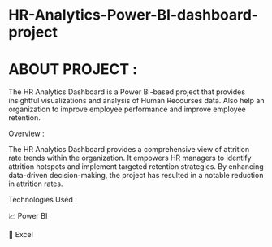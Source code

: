 # HR-Analytics-Power-BI-dashboard-project


# ABOUT PROJECT :

The HR Analytics Dashboard is a Power BI-based project that provides insightful visualizations and analysis of Human Recourses data. Also help an organization to improve employee performance and improve employee retention. 


Overview :

The HR Analytics Dashboard provides a comprehensive view of attrition rate trends within the organization. It empowers HR managers to identify attrition hotspots and implement targeted retention strategies. By enhancing data-driven decision-making, the project has resulted in a notable reduction in attrition rates.


Technologies Used :

📈 Power BI

🔢 Excel




